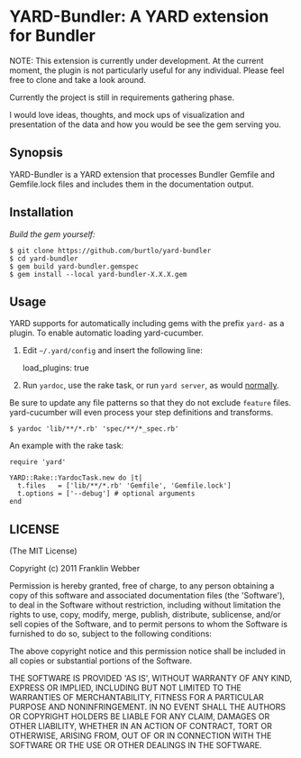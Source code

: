 YARD-Bundler: A YARD extension for Bundler
=========================================

NOTE: This extension is currently under development. At the current moment,
the plugin is not particularly useful for any individual. Please feel free to 
clone and take a look around.

Currently the project is still in requirements gathering phase.

I would love ideas, thoughts, and mock ups of visualization and presentation of
the data and how you would be see the gem serving you.


Synopsis
--------

YARD-Bundler is a YARD extension that processes Bundler Gemfile and Gemfile.lock 
files and includes them in the documentation output.


Installation
------------

*Build the gem yourself:*

    $ git clone https://github.com/burtlo/yard-bundler
    $ cd yard-bundler
    $ gem build yard-bundler.gemspec
    $ gem install --local yard-bundler-X.X.X.gem

Usage
-----

YARD supports for automatically including gems with the prefix `yard-` 
as a plugin. To enable automatic loading yard-cucumber. 

1. Edit `~/.yard/config` and insert the following line:

    load_plugins: true

2. Run `yardoc`, use the rake task, or run `yard server`, as would [normally](https://github.com/lsegal/yard).

Be sure to update any file patterns so that they do not exclude `feature` 
files. yard-cucumber will even process your step definitions and transforms.

    $ yardoc 'lib/**/*.rb' 'spec/**/*_spec.rb'

An example with the rake task:

    require 'yard'

    YARD::Rake::YardocTask.new do |t|
      t.files   = ['lib/**/*.rb' 'Gemfile', 'Gemfile.lock']
      t.options = ['--debug'] # optional arguments
    end


LICENSE
-------

(The MIT License)

Copyright (c) 2011 Franklin Webber

Permission is hereby granted, free of charge, to any person obtaining
a copy of this software and associated documentation files (the
'Software'), to deal in the Software without restriction, including
without limitation the rights to use, copy, modify, merge, publish,
distribute, sublicense, and/or sell copies of the Software, and to
permit persons to whom the Software is furnished to do so, subject to
the following conditions:

The above copyright notice and this permission notice shall be
included in all copies or substantial portions of the Software.

THE SOFTWARE IS PROVIDED 'AS IS', WITHOUT WARRANTY OF ANY KIND,
EXPRESS OR IMPLIED, INCLUDING BUT NOT LIMITED TO THE WARRANTIES OF
MERCHANTABILITY, FITNESS FOR A PARTICULAR PURPOSE AND NONINFRINGEMENT.
IN NO EVENT SHALL THE AUTHORS OR COPYRIGHT HOLDERS BE LIABLE FOR ANY
CLAIM, DAMAGES OR OTHER LIABILITY, WHETHER IN AN ACTION OF CONTRACT,
TORT OR OTHERWISE, ARISING FROM, OUT OF OR IN CONNECTION WITH THE
SOFTWARE OR THE USE OR OTHER DEALINGS IN THE SOFTWARE.
